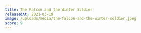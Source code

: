 ```yaml
---
title: The Falcon and the Winter Soldier
releasedAt: 2021-03-19
image: /uploads/media/the-falcon-and-the-winter-soldier.jpeg
score: 9
---
```

